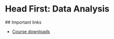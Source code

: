 # Head First: Data Analysis

## Important links

- [Course downloads](http://headfirstlabs.com/books/hfda/)
